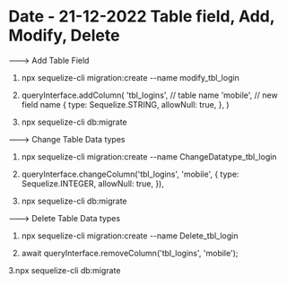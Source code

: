 # Date - 21-12-2022  Table field, Add, Modify, Delete 
---> Add Table Field
1. npx sequelize-cli migration:create --name modify_tbl_login

2.  queryInterface.addColumn(
      'tbl_logins', // table name
      'mobile', // new field name
      {
        type: Sequelize.STRING,
        allowNull: true,
      },
    )


3. npx sequelize-cli db:migrate

---> Change Table Data types 
1. npx sequelize-cli migration:create --name ChangeDatatype_tbl_login

2.  queryInterface.changeColumn('tbl_logins', 'mobile', {
        type: Sequelize.INTEGER,
        allowNull: true,
      }),
3. npx sequelize-cli db:migrate

---> Delete Table Data types 

1. npx sequelize-cli migration:create --name Delete_tbl_login

2.  await queryInterface.removeColumn('tbl_logins', 'mobile');

3.npx sequelize-cli db:migrate
